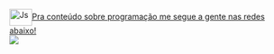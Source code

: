  <div>
   <a href="https://github.com/Juliavilelas%22%3E
   <img height="180em" src="https://github-readme-stats.vercel.app/api?username=Juliavilelas&show_icons=true&theme=tokyonight&include_all_commits=true&count_private=true%22/%3E
   <img height="180em" src="https://github-readme-stats.vercel.app/api/top-langs/?username=Juliavilelas&layout=compact&langs_count=6&theme=tokyonight%22/%3E

</div>
<div style="display: inline_block"><br>
  <img align="center" alt="Js" height="30" width="40" src="https://raw.githubusercontent.com/devicons/devicon/master/icons/javascript/javascript-plain.svg%22%3E
  <img align="center" alt="HTML" height="30" width="40" src="https://raw.githubusercontent.com/devicons/devicon/master/icons/html5/html5-original.svg%22%3E
  <img align="center" alt="CSS" height="30" width="40" src="https://raw.githubusercontent.com/devicons/devicon/master/icons/css3/css3-original.svg%22%3E
</div>
 
 <br>
 
  ### Pra conteúdo sobre programação me segue a gente nas redes abaixo!
 
<div> 
  <a href="[https://www.linkedin.com/in/tiago-de-souza-nascimento-134345218/](https://www.linkedin.com/in/julia-vilela-46105920b/)" target="_blank"><img src="https://img.shields.io/badge/-LinkedIn-%230077B5?style=for-the-badge&logo=linkedin&logoColor=white" target="_blank"></a> 
 
</div>
